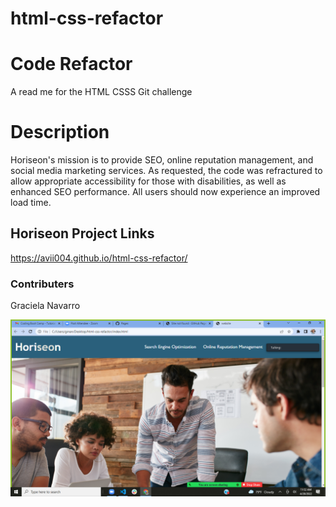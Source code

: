 # html-css-refactor
# Code Refactor
A read me for the HTML CSSS Git challenge 
# Description
Horiseon's mission is to provide SEO, online reputation management, and social media marketing services. As requested, the code was refractured to allow appropriate accessibility for those with disabilities, as well as enhanced SEO performance. All users should now experience an improved load time.
## Horiseon Project Links 
https://avii004.github.io/html-css-refactor/
### Contributers
Graciela Navarro

![screenshot](/screenshot/Screenshot-26.png)
